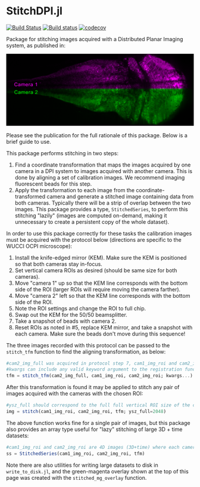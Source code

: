 # StitchDPI.jl
[![Build Status](https://travis-ci.com/HolyLab/StitchDPI.jl.svg?branch=master)](https://travis-ci.com/HolyLab/StitchDPI.jl)
[![Build status](https://ci.appveyor.com/api/projects/status/skv9duuxmajyhg96/branch/master?svg=true)](https://ci.appveyor.com/project/Cody-G/stitchdpi-jl/branch/master)
[![codecov](https://codecov.io/gh/HolyLab/StitchDPI.jl/branch/master/graph/badge.svg)](https://codecov.io/gh/HolyLab/StitchDPI.jl)

Package for stitching images acquired with a Distributed Planar Imaging system, as published in:

![alt text](images/dpi_zebrafish.png)

Please see the publication for the full rationale of this package.  Below is a brief guide to use.

This package performs stitching in two steps:

1. Find a coordinate transformation that maps the images acquired by one camera in a DPI system to images acquired with another camera.  This is done by aligning a set of calibration images.  We recommend imaging fluorescent beads for this step.
2. Apply the transformation to each image from the coordinate-transformed camera and generate a stitched image containing data from both cameras.  Typically there will be a strip of overlap between the two images.  This package provides a type, `StitchedSeries`, to perform this stitching "lazily" (images are computed on-demand, making it unnecessary to create a persistent copy of the whole dataset).

In order to use this package correctly for these tasks the calibration images must be acquired with the protocol below (directions are specific to the WUCCI OCPI microscope):

1. Install the knife-edged mirror (KEM).  Make sure the KEM is positioned so that both cameras stay in-focus.
2. Set vertical camera ROIs as desired (should be same size for both cameras).
3. Move "camera 1" up so that the KEM line corresponds with the bottom side of the ROI (larger ROIs will require moving the camera farther).
4. Move "camera 2" left so that the KEM line corresponds with the bottom side of the ROI.
5. Note the ROI settings and change the ROI to full chip.
6. Swap out the KEM for the 50/50 beamsplitter.
7. Take a snapshot of beads with camera 2.
8. Reset ROIs as noted in #5, replace KEM mirror, and take a snapshot with each camera.  Make sure the beads don't move during this sequence!

The three images recorded with this protocol can be passed to the `stitch_tfm` function to find the aligning transformation, as below:

```julia
#cam2_img_full was acquired in protocol step 7, cam1_img_roi and cam2_img_roi were acquired in step 8.
#kwargs can include any valid keyword argument to the registration functions in the RegisterQD.jl package
tfm = stitch_tfm(cam2_img_full, cam1_img_roi, cam2_img_roi; kwargs...)
```

After this transformation is found it may be applied to stitch any pair of images acquired with the cameras with the chosen ROI:

```julia
#ysz_full should correspond to the full full vertical ROI size of the camera used during calibration (the size of the image acquired in step 7)
img = stitch(cam1_img_roi, cam2_img_roi, tfm; ysz_full=2048)
```

The above function works fine for a single pair of images, but this package also provides an array type useful for "lazy" stitching of large 3D + time datasets:

```julia
#cam1_img_roi and cam2_img_roi are 4D images (3D+time) where each camera frame spans the first two dimensions
ss = StitchedSeries(cam1_img_roi, cam2_img_roi, tfm)
```

Note there are also utilities for writing large datasets to disk in `write_to_disk.jl`, and the green-magenta overlay shown at the top of this page was created with the `stitched_mg_overlay` function.
